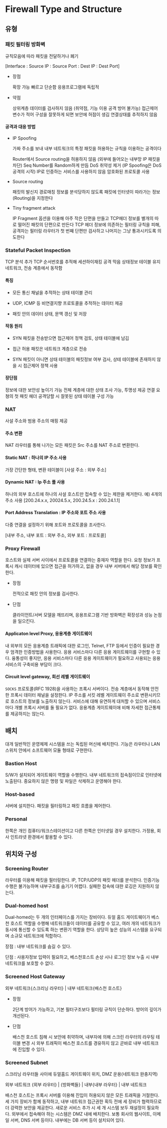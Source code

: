 # Firewall Type and Structure

## 유형

### 패킷 필터링 방화벽

규칙모음에 따라 패킷을 전달하거나 폐기

[Interface : Source IP : Source Port : Dest IP : Dest Port]

* 장점

  확장 가능
  빠르고 단순함
  응용프로그램에 독립적

* 약점

  상위계층 데이터를 검사하지 않음 (취약점, 기능 이용 공격 방어 불가능)
  접근제어 변수가 적어 구성을 잘못하게 되면 보안에 허점이 생김
  연결상태를 추적하지 않음

#### 공격과 대응 방법

* IP Spoofing

  가짜 주소를 보내 내부 네트워크의 특정 패킷을 허용하는 규칙을 이용하는 공격이다

  Router에서 Source routing을 허용하지 않음 (외부에 들어오는 내부망 IP 패킷을 차단)
  Seq Number를 Random하게 만듬
  DoS 취약성 제거 (IP Spoofing은 DoS 공격의 시작)
  IP로 인증하는 서비스를 사용하지 않음
  암호화된 프로토콜 사용

* Source routing

  패킷의 발신지 경로매칭 정보를 분석당하지 않도록 패킷에 인터넷이 따라가는 정보(Routing)을 지정한다

* Tiny fragment attack

  IP Fragment 옵션을 이용해 아주 작은 단편을 만들고 TCP헤더 정보를 별개의 따로 떨어진 패킷의 단편으로 만든다
  TCP 헤더 정보에 의존하는 필터링 규칙을 피해, 공격자는 필터링 라우터가 첫 번째 단편만 검사하고 나머지는 그냥 통과시키도록 의도한다

### Stateful Packet Inspection

TCP 분석 추가
TCP 순서번호를 추적해 세션하이재킹 공격 막음
상태정보 테이블 유지
네트워크, 전송 계층에서 동작함

#### 특징

* 모든 통신 채널을 추적하는 상태 테이블 관리

* UDP, ICMP 등 비연결지향 프로토콜을 추적하는 데이터 제공

* 패킷 안의 데이터 상태, 문맥 갱신 및 저장

#### 작동 원리

* SYN 패킷을 전송받으면 접근제어 정책 검토, 상태 테이블에 남김

* 접근 허용 패킷은 네트워크 계층으로 전송

* SYN 패킷이 아니면 상태 테이블의 패킷정보 여부 검사, 상테 테이블에 존재하지 않을 시 접근제어 정책 사용

#### 장단점

정보에 대한 보안성 높이기 가능
전체 계층에 대한 상태 조사 가능, 투명성 제공
연결 요쳥의 첫 패킷 헤더 공격당할 시 잘못된 상태 테이블 구성 가능

### NAT

사설 주소와 범용 주소의 매핑 제공

#### 주소 변환

NAT 라우터를 통해 나가는 모든 패킷은 Src 주소를 NAT 주소로 변환한다.

#### Static NAT : 하나의 IP 주소 사용

가장 간단한 형태, 변환 테이블이 [사설 주소 : 외부 주소]

#### Dynamic NAT : Ip 주소 풀 사용

하나의 외부 호스트에 하나의 사설 호스트만 접속할 수 있는 제한을 제거한다.
예) 4개의 주소 사용
[200.24.x.x, 20024.5.x, 200.24.5.x : 200.24.1.1]

#### Port Address Translation : IP 주소와 포트 주소 사용

다중 연결을 설정하기 위해 포트와 프로토콜을 조사한다.

[내부 주소, 내부 포트 : 외부 주소, 외부 포트 : 프로토콜]

### Proxy Firewall

호스트와 실제 서버 사이에서 프로토콜을 연결하는 중재자 역할을 한다.
요청 정보가 프록시 캐시 데이터에 있으면 접근을 허가하고, 없을 경우 내부 서버에서 해당 정보를 확인한다.

* 장점

  전적으로 패킷 안의 정보를 검사한다.

* 단점

  클라이언트/서버 모델을 깨뜨리며, 응용프로그램 기반 방화벽은 확장성과 성능 논점을 일으킨다.

#### Applicaton level Proxy, 응용계층 게이트웨이

내 외부의 모든 응용계층 트래픽에 대한 로그인,
Telnet, FTP 등에서 인증이 필요한 경우 엄격한 인증방법을 사용한다.
응용 서비스마다 다른 응용 게이트웨이를 구현할 수 있다.
융통성이 좋지만, 응용 서비스마다 다른 응용 게이트웨이가 필요하고 사용되는 응용 서비스의 구축비용 부담이 크다.

#### Circuit level gateway, 회선 레벨 게이트웨이

`SOCKS` 프로토콜(RFC 1928)을 사용하는 프록시 서버이다.
전송 계층에서 동작해 안전한 프록시 데이터 채널을 설정한다.
IP 주소를 서킷 레벨 게이트웨이 주소로 변환시키므로 호스트의 정보를 노출하지 않는다.
서비스에 대해 유연하게 대처할 수 있으며 서비스마다 개별 프록시 서버를 둘 필요가 없다.
응용계층 게이트웨이애 비해 자세한 접근통제를 제공하지는 않는다.

## 배치

대개 일반적인 운영체제 시스템을 쓰는 독립된 머신에 배치한다.
기능은 라우터나 LAN 스위치 안에서 소프트웨어 모듈 형태로 구현한다.

### Bastion Host

S/W가 설치되어 게이트웨이 역할을 수행한다.
내부 네트워크의 접속점이므로 인터넷에 노출된다. 중요하지 않은 명령 및 파일은 삭제하고 운영해야 한다.

### Host-based

서버에 설치한다.
패킷을 필터링하고 패킷 흐름을 제어한다.

### Personal

한쪽은 개인 컴퓨터/워크스테이션이고 다른 한쪽은 인터넷일 경우 설치한다.
가정용, 회사 인트라넷 환경에서 활용할 수 있다.

## 위치와 구성

### Screening Router

라우터를 이용해 패킷을 필터링한다.
IP, TCP/UDP의 패킷 헤더를 분석한다.
인증기능 수행은 불가능하며 내부구조를 숨기기 어렵다.
실패한 접속에 대한 로깅은 지원하지 않는다.

### Dual-homed host

Dual-homed는 두 개의 인터페이스를 가지는 장비이다.
듀얼 홈드 게이트웨이가 베스천 호스트 역할을 수행해 네트워크들이 데이터를 공유할 수 있고, 여러 개의 네트워크가 동시에 통신할 수 있도록 하는 변환기 역할을 한다.
상당히 높은 성능의 시스템을 요구되며 소규모 네트워크에 적합하다.

장점 : 내부 네트워크를 숨길 수 있다.

단점 : 사용자정보 입력이 필요하고, 베스천호스트 손상 시나 로그인 정보 누출 시 내부 네트워크를 보호할 수 없다.

### Screened Host Gateway

외부 네트워크{스크리닝 라우터} | 내부 네트워크{배스천 호스트}

* 장점

  2단계 방어가 가능하고, 기본 필터구조보다 필터링 규칙이 단순하다.
  방어의 깊이가 개선된다.

* 단점

  배스천 호스트 침해 시 보안에 취약하며, 내부자에 의해 스크린 라우터의 라우팅 테이블 변경 시 외부 트래픽이 배스천 호스트를 경유하지 않고 곧바로 내부 네트워크에 진입할 수 있다.

### Screened Subnet

스크리닝 라우터들 사이에 듀얼홈드 게이트웨이 위치, DMZ 운용(네트워크 완충지역)

외부 네트워크 {외부 라우터} | {방화벽들} | 내부{내부 라우터} | 내부 네트워크

배스천 호스트는 프록시 서버를 이용해 진입이 허용되지 않은 모든 트래픽을 거절한다.
세 가지 장비가 함께 동작하고, 내부 네트워크 접근권한 획득 전에 세 장비가 협력하므로 더 강력한 보안을 제공한다.
새로운 서비스 추가 시 세 개 시스템 보두 재설정이 필요하다.
외부에서 접속해야 하는 시스템은 DMZ 내에 배치한다. 보통 회사의 웹사이트, 이메일 서버, DNS 서버 등이다.
내부에는 DB 서버 등이 설치되어 있다.